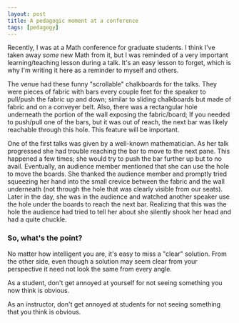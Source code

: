 ```yaml
---
layout: post
title: A pedagogic moment at a conference
tags: [pedagogy]
---
```


Recently, I was at a Math conference for graduate students. I think I've taken away *some* new Math from it, but I was reminded of a very important learning/teaching lesson during a talk. It's an easy lesson to forget, which is why I'm writing it here as a reminder to myself and others.

The venue had these funny "scrollable" chalkboards for the talks. They were pieces of fabric with bars every couple feet for the speaker to pull/push the fabric up and down; similar to sliding chalkboards but made of fabric and on a conveyer belt. Also, there was a rectangular hole underneath the portion of the wall exposing the fabric/board; If you needed to push/pull one of the bars, but it was out of reach, the next bar was likely reachable through this hole. This feature will be important.

One of the first talks was given by a well-known mathematician. As her talk progressed she had trouble reaching the bar to move to the next pane. This happened a few times; she would try to push the bar further up but to no avail. Eventually, an audience member mentioned that she can use the hole to move the boards. She thanked the audience member and promptly tried squeezing her hand into the small crevice between the fabric and the wall underneath (not through the hole that was clearly visible from our seats). Later in the day, she was in the audience and watched another speaker use the hole under the boards to reach the next bar. Realizing that this was the hole the audience had tried to tell her about she silently shook her head and had a quite chuckle.

### So, what's the point?

No matter how intelligent you are, it's easy to miss a "clear" solution. From the other side, even though a solution may seem clear from your perspective it need not look the same from every angle.

As a student, don't get annoyed at yourself for not seeing something you now think is obvious.

As an instructor, don't get annoyed at students for not seeing something that you think is obvious.
